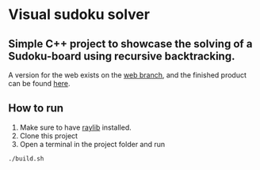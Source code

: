 # Visual sudoku solver
## Simple C++ project to showcase the solving of a Sudoku-board using recursive backtracking.
A version for the web exists on the [web branch](https://github.com/edvardwd/SudokuSolver/tree/web), and the finished product can be found [here](https://www.edvardwd.folk.ntnu.no/build_web/sudoku.html).
## How to run
1. Make sure to have [raylib](https://github.com/raysan5/raylib) installed.
2. Clone this project
3. Open a terminal in the project folder and run
```
./build.sh
```